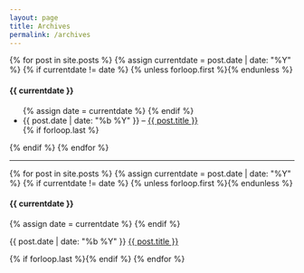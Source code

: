 ```yaml
---
layout: page
title: Archives
permalink: /archives
---
```


{% for post in site.posts %}
  {% assign currentdate = post.date | date: "%Y" %}
  {% if currentdate != date %}
    {% unless forloop.first %}</ul>{% endunless %}
   <h4 id="y{{post.date | date: "%Y"}}">{{ currentdate }}</h4>
   <ul>
    {% assign date = currentdate %}
  {% endif %}
   <li>{{ post.date | date: "%b %Y" }} – <a href="{{ site.baseurl }}{{ post.url }}">{{ post.title }}</a></li>
  {% if forloop.last %}</ul>{% endif %}
{% endfor %}

---

{% for post in site.posts %}
  {% assign currentdate = post.date | date: "%Y" %}
  {% if currentdate != date %}
    {% unless forloop.first %}</ul>{% endunless %}
   <h4 id="y{{post.date | date: "%Y"}}">{{ currentdate }}</h4>
    {% assign date = currentdate %}
  {% endif %}
   <p>
   <span class="archives-dates">{{ post.date | date: "%b %Y" }}</span>
   <span class="archives-titles"><a href="{{ site.baseurl }}{{ post.url }}">{{ post.title }}</a></span>
   </p>
  {% if forloop.last %}{% endif %}
{% endfor %}